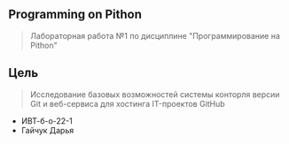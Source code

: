 ## Programming on Pithon
>Лабораторная работа №1 по дисциплине "Программирование на Pithon"
## Цель
>Исследование базовых возможностей системы конторля версии Git и веб-сервиса для хостинга IT-проектов GitHub
- ИВТ-б-о-22-1
- Гайчук Дарья
  
